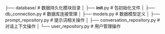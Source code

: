 
├── database/                  # 数据持久化模块目录
│   ├── __init__.py            # 包初始化文件
│   ├── db_connection.py       # 数据库连接管理
│   ├── models.py              # 数据模型定义
│   ├── prompt_repository.py   # 提示词相关操作
│   ├── conversation_repository.py # 对话上下文操作
│   └── user_repository.py     # 用户管理操作